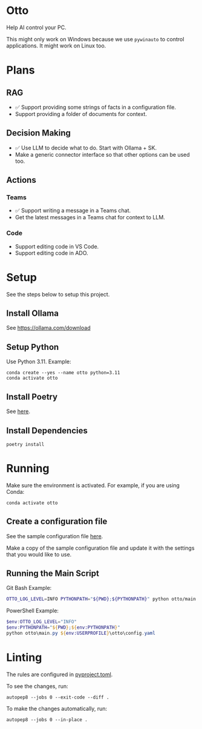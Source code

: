 # Otto
Help AI control your PC.

This might only work on Windows because we use `pywinauto` to control applications.
It might work on Linux too.

# Plans
## RAG
- ✅ Support providing some strings of facts in a configuration file.
- Support providing a folder of documents for context.

## Decision Making
- ✅ Use LLM to decide what to do. Start with Ollama + SK.
- Make a generic connector interface so that other options can be used too.

## Actions
### Teams
- ✅ Support writing a message in a Teams chat.
- Get the latest messages in a Teams chat for context to LLM.

### Code
- Support editing code in VS Code.
- Support editing code in ADO.

# Setup
See the steps below to setup this project.

## Install Ollama
See https://ollama.com/download

## Setup Python
Use Python 3.11.
Example:
```shell
conda create --yes --name otto python=3.11
conda activate otto
```

## Install Poetry
See [here](https://python-poetry.org/docs/main).

## Install Dependencies
```shell
poetry install
```

# Running
Make sure the environment is activated.
For example, if you are using Conda:
```shell
conda activate otto
```

## Create a configuration file
See the sample configuration file [here](./sample_config.yaml).

Make a copy of the sample configuration file and update it with the settings that you would like to use.

## Running the Main Script
Git Bash Example:
```bash
OTTO_LOG_LEVEL=INFO PYTHONPATH="${PWD};${PYTHONPATH}" python otto/main.py ~/otto/config.yaml
```

PowerShell Example:
```powershell
$env:OTTO_LOG_LEVEL="INFO"
$env:PYTHONPATH="${PWD};${env:PYTHONPATH}"
python otto\main.py ${env:USERPROFILE}\otto\config.yaml
```

# Linting
The rules are configured in [pyproject.toml](pyproject.toml).

To see the changes, run:
```shell
autopep8 --jobs 0 --exit-code --diff .
```

To make the changes automatically, run:
```shell
autopep8 --jobs 0 --in-place .
```
